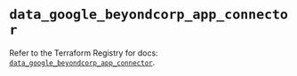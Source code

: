 # `data_google_beyondcorp_app_connector`

Refer to the Terraform Registry for docs: [`data_google_beyondcorp_app_connector`](https://registry.terraform.io/providers/hashicorp/google/5.25.0/docs/data-sources/beyondcorp_app_connector).
